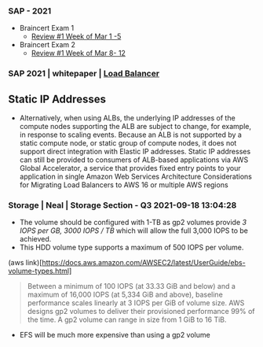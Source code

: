 ### SAP - 2021 
* Braincert Exam 1 
  * [Review #1  Week of Mar 1 -5](http://htmlpreview.github.io/?BrainCert.Exam2.Attemp1.Review_Answers_(3_9_2021_11_56_47_PM).html) 
* Braincert Exam 2 
  * [Review #1  Week of Mar 8- 12](http://htmlpreview.github.io/?BrainCert.Exam2.Attemp1.Review_Answers_(3_9_2021_11_56_47_PM).html)

### SAP 2021 | whitepaper | [Load Balancer](https://d1.awsstatic.com/whitepapers/architecture-considerations-for-migrating-load-balancers-to-aws.pdf)
## Static IP Addresses   
* Alternatively, when using ALBs, the underlying IP addresses of the compute nodes
    supporting the ALB are subject to change, for example, in response to scaling events.
    Because an ALB is not supported by a static compute node, or static group of compute
    nodes, it does not support direct integration with Elastic IP addresses. Static IP
    addresses can still be provided to consumers of ALB-based applications via AWS
    Global Accelerator, a service that provides fixed entry points to your application in single 
    Amazon Web Services Architecture Considerations for Migrating Load Balancers to AWS
    16 or multiple AWS regions

### Storage | Neal | Storage Section - Q3  2021-09-18 13:04:28
* The volume should be configured with 1-TB as gp2 volumes provide *3 IOPS per GB, 3000 IOPS / TB* which will allow the full 3,000 IOPS to be achieved.  
* This HDD volume type supports a maximum of 500 IOPS per volume.  

(aws link)[https://docs.aws.amazon.com/AWSEC2/latest/UserGuide/ebs-volume-types.html]
>Between a minimum of 100 IOPS (at 33.33 GiB and below) and a maximum of 16,000 IOPS (at 5,334 GiB and above), baseline performance scales linearly at 3 IOPS per GiB of volume size. AWS designs gp2 volumes to deliver their provisioned performance 99% of the time. A gp2 volume can range in size from 1 GiB to 16 TiB.  
* EFS will be much more expensive than using a gp2 volume
